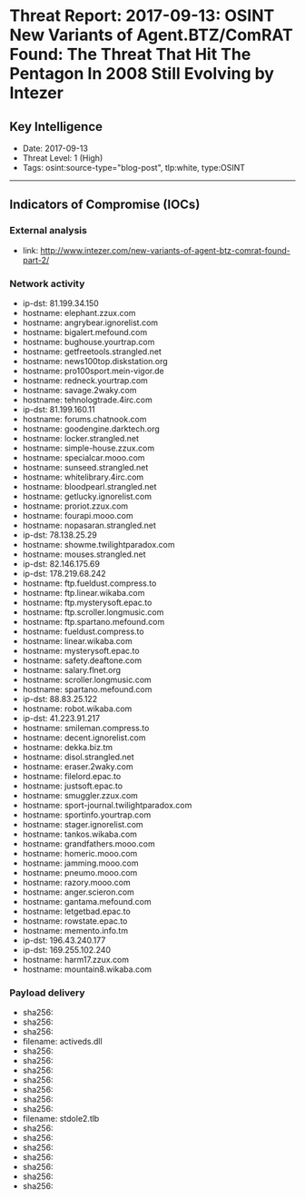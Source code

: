 # Threat Report: 2017-09-13: OSINT New Variants of Agent.BTZ/ComRAT Found: The Threat That Hit The Pentagon In 2008 Still Evolving by Intezer


## Key Intelligence
* Date: 2017-09-13
* Threat Level: 1 (High)
* Tags: osint:source-type="blog-post", tlp:white, type:OSINT

---

## Indicators of Compromise (IOCs)
### External analysis
* link: http://www.intezer.com/new-variants-of-agent-btz-comrat-found-part-2/

### Network activity
* ip-dst: 81.199.34.150
* hostname: elephant.zzux.com
* hostname: angrybear.ignorelist.com
* hostname: bigalert.mefound.com
* hostname: bughouse.yourtrap.com
* hostname: getfreetools.strangled.net
* hostname: news100top.diskstation.org
* hostname: pro100sport.mein-vigor.de
* hostname: redneck.yourtrap.com
* hostname: savage.2waky.com
* hostname: tehnologtrade.4irc.com
* ip-dst: 81.199.160.11
* hostname: forums.chatnook.com
* hostname: goodengine.darktech.org
* hostname: locker.strangled.net
* hostname: simple-house.zzux.com
* hostname: specialcar.mooo.com
* hostname: sunseed.strangled.net
* hostname: whitelibrary.4irc.com
* hostname: bloodpearl.strangled.net
* hostname: getlucky.ignorelist.com
* hostname: proriot.zzux.com
* hostname: fourapi.mooo.com
* hostname: nopasaran.strangled.net
* ip-dst: 78.138.25.29
* hostname: showme.twilightparadox.com
* hostname: mouses.strangled.net
* ip-dst: 82.146.175.69
* ip-dst: 178.219.68.242
* hostname: ftp.fueldust.compress.to
* hostname: ftp.linear.wikaba.com
* hostname: ftp.mysterysoft.epac.to
* hostname: ftp.scroller.longmusic.com
* hostname: ftp.spartano.mefound.com
* hostname: fueldust.compress.to
* hostname: linear.wikaba.com
* hostname: mysterysoft.epac.to
* hostname: safety.deaftone.com
* hostname: salary.flnet.org
* hostname: scroller.longmusic.com
* hostname: spartano.mefound.com
* ip-dst: 88.83.25.122
* hostname: robot.wikaba.com
* ip-dst: 41.223.91.217
* hostname: smileman.compress.to
* hostname: decent.ignorelist.com
* hostname: dekka.biz.tm
* hostname: disol.strangled.net
* hostname: eraser.2waky.com
* hostname: filelord.epac.to
* hostname: justsoft.epac.to
* hostname: smuggler.zzux.com
* hostname: sport-journal.twilightparadox.com
* hostname: sportinfo.yourtrap.com
* hostname: stager.ignorelist.com
* hostname: tankos.wikaba.com
* hostname: grandfathers.mooo.com
* hostname: homeric.mooo.com
* hostname: jamming.mooo.com
* hostname: pneumo.mooo.com
* hostname: razory.mooo.com
* hostname: anger.scieron.com
* hostname: gantama.mefound.com
* hostname: letgetbad.epac.to
* hostname: rowstate.epac.to
* hostname: memento.info.tm
* ip-dst: 196.43.240.177
* ip-dst: 169.255.102.240
* hostname: harm17.zzux.com
* hostname: mountain8.wikaba.com

### Payload delivery
* sha256: <sha256>
* sha256: <sha256>
* sha256: <sha256>
* filename: activeds.dll
* sha256: <sha256>
* sha256: <sha256>
* sha256: <sha256>
* sha256: <sha256>
* sha256: <sha256>
* sha256: <sha256>
* sha256: <sha256>
* filename: stdole2.tlb
* sha256: <sha256>
* sha256: <sha256>
* sha256: <sha256>
* sha256: <sha256>
* sha256: <sha256>
* sha256: <sha256>
* sha256: <sha256>
